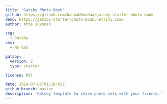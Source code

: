 ```yaml
---
title: 'Gatsby Photo Book'
github: https://github.com/baobabKoodaa/gatsby-starter-photo-book
demo: https://gatsby-starter-photo-book.netlify.com/
author: Atte Juvonen

ssg:
  - Gatsby
cms:
  - No Cms

gatsby:
  version: 2
  type: starter

license: MIT

date: 2019-07-05T01:16:03Z
github_branch: master
description: 'Gatsby template to share photo sets with your friends.'
---
```

